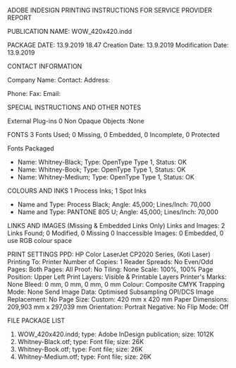 ADOBE INDESIGN PRINTING INSTRUCTIONS FOR SERVICE PROVIDER REPORT

PUBLICATION NAME: WOW_420x420.indd

PACKAGE DATE: 13.9.2019 18.47
Creation Date: 13.9.2019
Modification Date: 13.9.2019

CONTACT INFORMATION

Company Name: 
Contact: 
Address: 





Phone: 
Fax: 
Email: 

SPECIAL INSTRUCTIONS AND OTHER NOTES






External Plug-ins 0
Non Opaque Objects :None

FONTS
3 Fonts Used; 0 Missing, 0 Embedded, 0 Incomplete, 0 Protected

Fonts Packaged
- Name: Whitney-Black; Type: OpenType Type 1, Status: OK
- Name: Whitney-Book; Type: OpenType Type 1, Status: OK
- Name: Whitney-Medium; Type: OpenType Type 1, Status: OK


COLOURS AND INKS
1 Process Inks; 1 Spot Inks

- Name and Type: Process Black; Angle: 45,000; Lines/Inch: 70,000
- Name and Type: PANTONE 805 U; Angle: 45,000; Lines/Inch: 70,000


LINKS AND IMAGES
(Missing & Embedded Links Only)
Links and Images: 2 Links Found; 0 Modified, 0 Missing 0 Inaccessible
Images: 0 Embedded, 0 use RGB colour space


PRINT SETTINGS
PPD: HP Color LaserJet CP2020 Series, (Koti Laser)
Printing To: Printer
Number of Copies: 1
Reader Spreads: No
Even/Odd Pages: Both
Pages: All
Proof: No
Tiling: None
Scale: 100%, 100%
Page Position: Upper Left
Print Layers: Visible & Printable Layers
Printer's Marks: None
Bleed: 0 mm, 0 mm, 0 mm, 0 mm
Colour: Composite CMYK
Trapping Mode: None
Send Image Data: Optimised Subsampling
OPI/DCS Image Replacement: No
Page Size: Custom: 420 mm x 420 mm
Paper Dimensions: 209,903 mm x 297,039 mm
Orientation: Portrait
Negative: No
Flip Mode: Off


FILE PACKAGE LIST

1. WOW_420x420.indd; type: Adobe InDesign publication; size: 1012K
2. Whitney-Black.otf; type: Font file; size: 26K
3. Whitney-Book.otf; type: Font file; size: 26K
4. Whitney-Medium.otf; type: Font file; size: 26K
